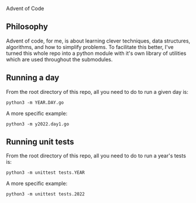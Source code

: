 Advent of Code

## Philosophy

Advent of code, for me, is about learning clever techniques, data structures, algorithms, and how to simplify problems. To facilitate this better, I've turned this whole repo into a python module with it's own library of utilities which are used throughout the submodules.

## Running a day

From the root directory of this repo, all you need to do to run a given day is:
```
python3 -m YEAR.DAY.go
```

A more specific example:
```
python3 -m y2022.day1.go
```

## Running unit tests

From the root directory of this repo, all you need to do to run a year's tests is:
```
python3 -m unittest tests.YEAR
```

A more specific example:
```
python3 -m unittest tests.2022
```